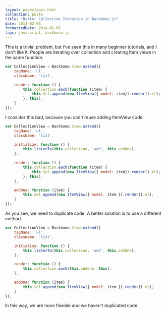 ```yaml
---
layout: pages/post.html
collection: posts
title: "Better Collection Iteration in Backbone.js"
date: 2014-02-03
formattedDate: 2014-02-03
tags: javascript, backbone.js
---
```

This is a trivial problem, but I've seen this in many beginner tutorials, and I don't like it. People are iterating over collection and creating Item views in the same function.

```javascript
var CollectionView = Backbone.View.extend({
    tagName: 'ul',
    className: 'list',

    render: function () {
        this.collection.each(function (item) {
            this.$el.append(new ItemView({ model: item}).render().el);
        }, this);
    }
});
```

I consider this bad, because you can't reuse adding ItemView code.

```javascript
var CollectionView = Backbone.View.extend({
    tagName: 'ul',
    className: 'list',

    initialize: function () {
        this.listenTo(this.collection, 'add', this.addOne);
    },

    render: function () {
        this.collection.each(function (item) {
            this.$el.append(new ItemView({ model: item}).render().el);
        }, this);
    },

    addOne: function (item) {
        this.$el.append(new ItemView({ model: item }).render().el);
    }
});
```

As you see, we need to duplicate code. A better solution is to use a different method.

```javascript
var CollectionView = Backbone.View.extend({
    tagName: 'ul',
    className: 'list',

    initialize: function () {
        this.listenTo(this.collection, 'add', this.addOne);
    },

    render: function () {
        this.collection.each(this.addOne, this);
    },

    addOne: function (item) {
        this.$el.append(new ItemView({ model: item }).render().el);
    }
});
```

In this way, we are more flexible and we haven't duplicated code.
